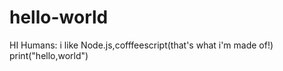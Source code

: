 # hello-world
HI Humans:
i like Node.js,cofffeescript(that's what i'm made of!)
print("hello,world")
